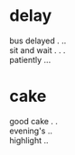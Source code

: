 # delay

bus delayed . ..  
sit and wait . . .  
patiently ...  

# cake

good cake . .  
evening's ..  
highlight ..  